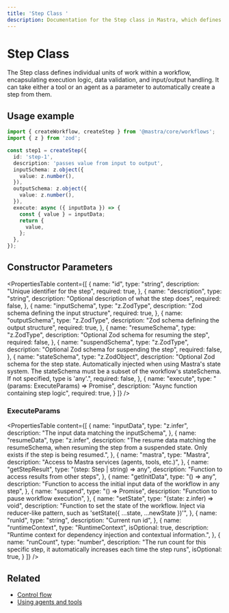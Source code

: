 ```yaml
---
title: 'Step Class '
description: Documentation for the Step class in Mastra, which defines individual units of work within a workflow.
---
```


# Step Class

The Step class defines individual units of work within a workflow, encapsulating execution logic, data validation, and input/output handling.
It can take either a tool or an agent as a parameter to automatically create a step from them.

## Usage example

```typescript filename="src/mastra/workflows/test-workflow.ts" showLineNumbers copy
import { createWorkflow, createStep } from '@mastra/core/workflows';
import { z } from 'zod';

const step1 = createStep({
  id: 'step-1',
  description: 'passes value from input to output',
  inputSchema: z.object({
    value: z.number(),
  }),
  outputSchema: z.object({
    value: z.number(),
  }),
  execute: async ({ inputData }) => {
    const { value } = inputData;
    return {
      value,
    };
  },
});
```

## Constructor Parameters

<PropertiesTable
content={[
{
name: "id",
type: "string",
description: "Unique identifier for the step",
required: true,
},
{
name: "description",
type: "string",
description: "Optional description of what the step does",
required: false,
},
{
name: "inputSchema",
type: "z.ZodType<any>",
description: "Zod schema defining the input structure",
required: true,
},
{
name: "outputSchema",
type: "z.ZodType<any>",
description: "Zod schema defining the output structure",
required: true,
},
{
name: "resumeSchema",
type: "z.ZodType<any>",
description: "Optional Zod schema for resuming the step",
required: false,
},
{
name: "suspendSchema",
type: "z.ZodType<any>",
description: "Optional Zod schema for suspending the step",
required: false,
},
{
name: "stateSchema",
type: "z.ZodObject<any>",
description: "Optional Zod schema for the step state. Automatically injected when using Mastra's state system. The stateSchema must be a subset of the workflow's stateSchema. If not specified, type is 'any'.",
required: false,
},
{
name: "execute",
type: "(params: ExecuteParams) => Promise<any>",
description: "Async function containing step logic",
required: true,
}
]}
/>

### ExecuteParams

<PropertiesTable
content={[
{
name: "inputData",
type: "z.infer<TStepInput>",
description: "The input data matching the inputSchema",
},
{
name: "resumeData",
type: "z.infer<TResumeSchema>",
description:
"The resume data matching the resumeSchema, when resuming the step from a suspended state. Only exists if the step is being resumed.",
},
{
name: "mastra",
type: "Mastra",
description: "Access to Mastra services (agents, tools, etc.)",
},
{
name: "getStepResult",
type: "(step: Step | string) => any",
description: "Function to access results from other steps",
},
{
name: "getInitData",
type: "() => any",
description:
"Function to access the initial input data of the workflow in any step",
},
{
name: "suspend",
type: "() => Promise<void>",
description: "Function to pause workflow execution",
},
{
name: "setState",
type: "(state: z.infer<TState>) => void",
description: "Function to set the state of the workflow. Inject via reducer-like pattern, such as 'setState({ ...state, ...newState })'",
},
{
name: "runId",
type: "string",
description: "Current run id",
},
{
name: "runtimeContext",
type: "RuntimeContext",
isOptional: true,
description:
"Runtime context for dependency injection and contextual information.",
},
{
name: "runCount",
type: "number",
description: "The run count for this specific step, it automatically increases each time the step runs",
isOptional: true,
}
]}
/>

## Related

- [Control flow](../../docs/workflows/control-flow)
- [Using agents and tools](../../docs/workflows/using-with-agents-and-tools)
